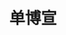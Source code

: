 <div id="user-content-toc">
  <ul align="center" style="list-style: none;">
    <summary>
      <h1>单博宣</h1>
    </summary>
  </ul>
</div>

<!---
<div id="user-content-toc">
  <ul align="center" style="list-style: none;">
    <summary>
      <h1>岑夫子，丹丘生，将进酒，杯莫停！</h1>
    </summary>
  </ul>
</div>
-->
